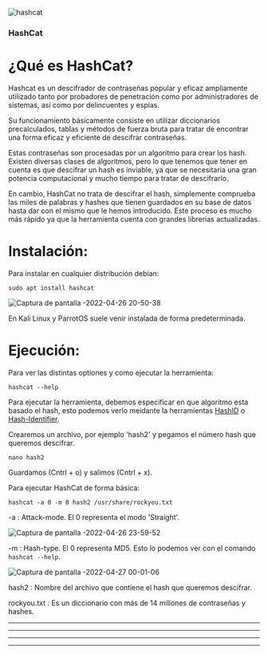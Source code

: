 ![hashcat](https://user-images.githubusercontent.com/103068924/165367806-d273a082-b4ff-4208-a27d-67ebd83d4610.png)

### HashCat

# ¿Qué es HashCat?

Hashcat es un descifrador de contraseñas popular y eficaz ampliamente utilizado tanto por probadores de penetración
como por administradores de sistemas, así como por delincuentes y espías.

Su funcionamiento básicamente consiste en utilizar diccionarios precalculados, tablas y métodos de fuerza bruta 
para tratar de encontrar una forma eficaz y eficiente de descifrar contraseñas.

Estas contraseñas son procesadas por un algoritmo para crear los hash. Existen diversas clases de algoritmos, pero
lo que tenemos que tener en cuenta es que descifrar un hash es inviable, ya que se necesitaria una gran potencia 
computacional y mucho tiempo para tratar de descifrarlo. 

En cambio, HashCat no trata de descifrar el hash, simplemente comprueba las miles de palabras y hashes que tienen
guardados en su base de datos hasta dar con el mismo que le hemos introducido. Este proceso es mucho más rápido ya
que la herramienta cuenta con grandes librerias actualizadas.

# Instalación:

Para instalar en cualquier distribución debian:

    sudo apt install hashcat
    
![Captura de pantalla -2022-04-26 20-50-38](https://user-images.githubusercontent.com/103068924/165371300-6a365958-6308-4a7a-a490-7cc56deec53a.png)

En Kali Linux y ParrotOS suele venir instalada de forma predeterminada.

# Ejecución:

Para ver las distintas optiones y como ejecutar la herramienta:

    hashcat --help

Para ejecutar la herramienta, debemos especificar en que algoritmo esta basado el hash, esto podemos verlo meidante
la herramientas [HashID](./Web/Herramientas_y_Scripts/HashId.html) o [Hash-Identifier](./Web/Herramientas_y_Scripts/Hash-Identifier.html).

Crearemos un archivo, por ejemplo 'hash2' y pegamos el número hash que queremos descifrar.

    nano hash2
    
 Guardamos (Cntrl + o) y salimos (Cntrl + x).
 
 Para ejecutar HashCat de forma básica:
 
    hashcat -a 0 -m 0 hash2 /usr/share/rockyou.txt
    
 -a : Attack-mode. El 0 representa el modo 'Straight'.
 
 ![Captura de pantalla -2022-04-26 23-59-52](https://user-images.githubusercontent.com/103068924/165399824-debe9e55-256e-49a0-ba46-958a9efd2db4.png)

 -m : Hash-type. El 0 representa MD5. Esto lo podemos ver con el comando `hashcat --help`.
 
 ![Captura de pantalla -2022-04-27 00-01-06](https://user-images.githubusercontent.com/103068924/165399873-50a11294-9cd6-4833-8642-16d5193ec93c.png)
 
 hash2 : Nombre del archivo que contiene el hash que queremos descifrar.
 
 rockyou.txt : Es un diccionario con más de 14 millones de contraseñas y hashes.
 

---
---
  
    
<html lang="en">
<head>
  
</head>
<body>

<script src="https://utteranc.es/client.js"
    repo="F1r0x/gestion-comentarios"
    issue-term="pathname"
    theme="github-light"
    crossorigin="anonymous"
    async>
</script>
          
    
  </body>
</html>
  
  
---
---
